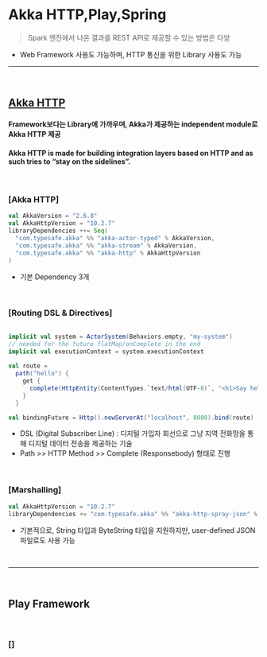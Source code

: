 # Akka HTTP,Play,Spring
> Spark 엔진에서 나온 결과를 REST API로 제공할 수 있는 방법은 다양
* Web Framework 사용도 가능하며, HTTP 통신을 위한 Library 사용도 가능

<hr>
<br>

## [Akka HTTP](https://doc.akka.io/docs/akka-http/current/introduction.html#philosophy)
#### Framework보다는 Library에 가까우며, Akka가 제공하는 independent module로 Akka HTTP 제공
#### Akka HTTP is made for building integration layers based on HTTP and as such tries to “stay on the sidelines”.

<br> 

### [Akka HTTP]
```sbt
val AkkaVersion = "2.6.8"
val AkkaHttpVersion = "10.2.7"
libraryDependencies ++= Seq(
  "com.typesafe.akka" %% "akka-actor-typed" % AkkaVersion,
  "com.typesafe.akka" %% "akka-stream" % AkkaVersion,
  "com.typesafe.akka" %% "akka-http" % AkkaHttpVersion
)

```
* 기본 Dependency 3개

<br>

### [Routing DSL & Directives]
```scala

implicit val system = ActorSystem(Behaviors.empty, "my-system")
// needed for the future flatMap/onComplete in the end
implicit val executionContext = system.executionContext
    
val route =
  path("hello") {
    get {
      complete(HttpEntity(ContentTypes.`text/html(UTF-8)`, "<h1>Say hello to akka-http</h1>"))
    }
  }

val bindingFuture = Http().newServerAt("localhost", 8080).bind(route)
```
* DSL (Digital Subscriber Line) : 디지털 가입자 회선으로 그냥 지역 전화망을 통해 디지털 데이터 전송을 제공하는 기술
* Path >> HTTP Method >> Complete (Responsebody) 형태로 진행


<br>

### [Marshalling]
```sbt
val AkkaHttpVersion = "10.2.7"
libraryDependencies += "com.typesafe.akka" %% "akka-http-spray-json" % AkkaHttpVersion
```
* 기본적으로, String 타입과 ByteString 타입을 지원하지만, user-defined JSON 파일로도 사용 가능

<br>
<hr>
<br>


## Play Framework
####

<br>

### []
